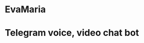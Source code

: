 # EvaMaria
# Telegram voice, video chat bot


<p align="center"><a href="https://heroku.com/deploy?template=https://github.com/Mr-Dark-Prince/EvaMaria">
